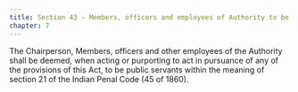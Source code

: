```yaml
---
title: Section 43 - Members, officers and employees of Authority to be public servants
chapter: 7
---
```


The Chairperson, Members, officers and other employees of the Authority shall be deemed, when acting or purporting to act in pursuance of any of the provisions of this Act, to be public servants within the meaning of section 21 of the Indian Penal Code (45 of 1860).
